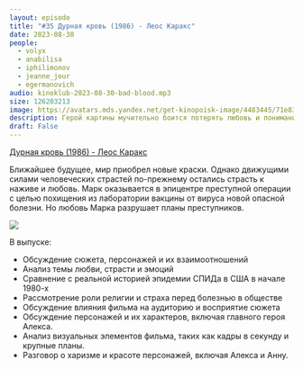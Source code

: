 ```yaml
---
layout: episode
title: "#35 Дурная кровь (1986) - Леос Каракс"
date: 2023-08-30
people:
  - volyx
  - anabilisa
  - iphilimonov
  - jeanne_jour
  - egermanovich
audio: kinoklub-2023-08-30-bad-blood.mp3
size: 126203213
image: https://avatars.mds.yandex.net/get-kinopoisk-image/4483445/71e832b7-0f97-4554-97c5-564f2fb87fb4/600x
description: Герой картины мучительно боится потерять любовь и понимание близких людей - матери, любимой женщины, сына. И чувствует, что жизнь с каждым днем все дальше уводит их друг от друга. Пытаясь сохранить семью, он обращается памятью к самым сильным впечатлениям своего детства, стараясь в том, детском, мировосприятии найти опору и оправдание своим сегодняшним переживаниям.
draft: False
---
```


[Дурная кровь (1986) - Леос Каракс](https://www.kinopoisk.ru/film/18351/)

Ближайшее будущее, мир приобрел новые краски. Однако движущими силами человеческих страстей по-прежнему остались страсть к наживе и любовь. Марк оказывается в эпицентре преступной операции с целью похищения из лаборатории вакцины от вируса новой опасной болезни. Но любовь Марка разрушает планы преступников.

![](https://avatars.mds.yandex.net/get-kinopoisk-image/4483445/71e832b7-0f97-4554-97c5-564f2fb87fb4/600x)

В выпуске:

- Обсуждение сюжета, персонажей и их взаимоотношений
- Анализ темы любви, страсти и эмоций
- Сравнение с реальной историей эпидемии СПИДа в США в начале 1980-х
- Рассмотрение роли религии и страха перед болезнью в обществе
- Обсуждение влияния фильма на аудиторию и восприятие сюжета
- Обсуждение персонажей и их характеров, включая главного героя Алекса.
- Анализ визуальных элементов фильма, таких как кадры в секунду и крупные планы.
- Разговор о харизме и красоте персонажей, включая Алекса и Анну.


